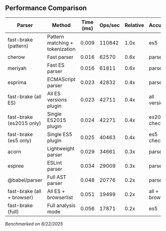 ## Performance Comparison

| Parser | Method | Time (ms) | Ops/sec | Relative | Accuracy |
|--------|--------|-----------|---------|----------|----------|
| fast-brake (pattern) | Pattern matching + tokenization | 0.009 | 110842 | 1.0x | es5 |
| cherow | Fast parser | 0.016 | 62570 | 0.6x | parsed |
| meriyah | Fast ES parser | 0.016 | 61811 | 0.6x | parsed |
| esprima | ECMAScript parser | 0.023 | 42832 | 0.4x | parsed |
| fast-brake (all ES) | All ES versions plugin | 0.023 | 42711 | 0.4x | all versions |
| fast-brake (es2015 only) | Single ES2015 plugin | 0.024 | 42271 | 0.4x | es2015 check |
| fast-brake (es5 only) | Single ES5 plugin | 0.025 | 40463 | 0.4x | es5 check |
| acorn | Lightweight parser | 0.029 | 34661 | 0.3x | parsed |
| espree | ESLint parser | 0.034 | 29009 | 0.3x | parsed |
| @babel/parser | Full AST parser | 0.048 | 20776 | 0.2x | parsed |
| fast-brake (all + browser) | All ES + browserlist | 0.051 | 19499 | 0.2x | all + browser |
| fast-brake (full) | Full analysis mode | 0.056 | 17871 | 0.2x | es5 |


*Benchmarked on 8/22/2025*